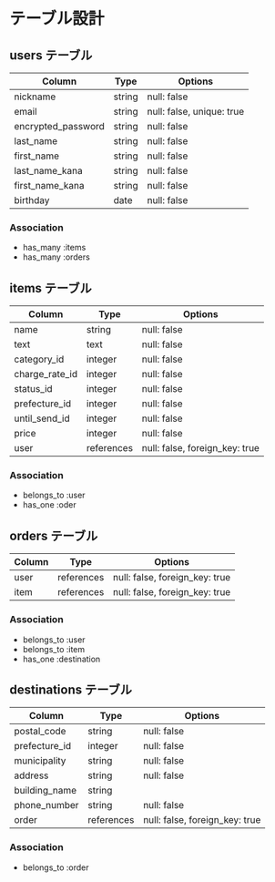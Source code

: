 # テーブル設計

## users テーブル

| Column             | Type   | Options                   |
| ------------------ | ------ | ------------------------- |
| nickname           | string | null: false               |
| email              | string | null: false, unique: true |
| encrypted_password | string | null: false               |
| last_name          | string | null: false               |
| first_name         | string | null: false               |
| last_name_kana     | string | null: false               |
| first_name_kana    | string | null: false               |
| birthday           | date   | null: false               |


### Association
- has_many :items
- has_many :orders

## items テーブル

| Column         | Type       | Options                        |
| -------------- | ---------- | ------------------------------ |
| name           | string     | null: false                    |
| text           | text       | null: false                    |
| category_id    | integer    | null: false                    |
| charge_rate_id | integer    | null: false                    |
| status_id      | integer    | null: false                    |
| prefecture_id  | integer    | null: false                    |
| until_send_id  | integer    | null: false                    |
| price          | integer    | null: false                    |
| user           | references | null: false, foreign_key: true |

### Association
- belongs_to :user
- has_one :oder

## orders テーブル

| Column | Type       | Options                        |
| ------ | ---------- | ------------------------------ |
| user   | references | null: false, foreign_key: true |
| item   | references | null: false, foreign_key: true |

### Association
- belongs_to :user
- belongs_to :item
- has_one :destination

## destinations テーブル
  
| Column        | Type       | Options                        |
| ------------- | ---------- | ------------------------------ |
| postal_code   | string     | null: false                    |
| prefecture_id | integer    | null: false                    |
| municipality  | string     | null: false                    |
| address       | string     | null: false                    |
| building_name | string     |                                |
| phone_number  | string     | null: false                    |
| order         | references | null: false, foreign_key: true |


### Association
- belongs_to :order